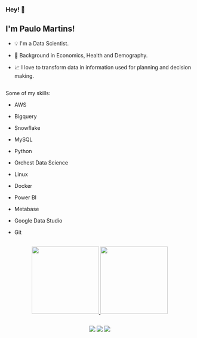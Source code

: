 ### Hey! 👋

## I'm Paulo Martins!

- :bulb: I'm a Data Scientist.

- 🌱  Background in Economics, Health and Demography.

- 📈 I love to transform data in information used for planning and decision making.


  ##
Some of my skills:

- AWS
- Bigquery
- Snowflake
- MySQL
- Python
- Orchest Data Science
- Linux
- Docker
- Power BI
- Metabase
- Google Data Studio
- Git

  ##

<div align="center">
  <a href="https://github.com/paulohenriqueviegasmartins">
  <img height="180em" src="https://github-readme-stats.vercel.app/api?username=paulohenriqueviegasmartins&show_icons=true&theme=dark&include_all_commits=true&count_private=true"/>
  <img height="180em" src="https://github-readme-stats.vercel.app/api/top-langs/?username=paulohenriqueviegasmartins&layout=compact&langs_count=7&theme=dark"/>


  ##
<div> 
  <a href="31987854151" target="_blank"><img src="https://img.shields.io/badge/WhatsApp-25D366?style=for-the-badge&logo=whatsapp&logoColor=white" target="_blank"></a> 
  <a href = "mailto:phviegasmartins@gmail.com"><img src="https://img.shields.io/badge/-Gmail-%23333?style=for-the-badge&logo=gmail&logoColor=white" target="_blank"></a>
  <a href="www.linkedin.com/in/paulo-h-v-martins" target="_blank"><img src="https://img.shields.io/badge/-LinkedIn-%230077B5?style=for-the-badge&logo=linkedin&logoColor=white" target="_blank"></a> 
 
 
</div>
 
